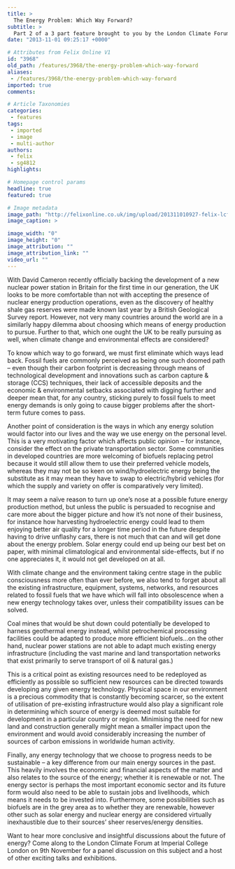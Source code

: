 ```yaml
---
title: >
  The Energy Problem: Which Way Forward?
subtitle: >
  Part 2 of a 3 part feature brought to you by the London Climate Forum 2013
date: "2013-11-01 09:25:17 +0000"

# Attributes from Felix Online V1
id: "3968"
old_path: /features/3968/the-energy-problem-which-way-forward
aliases:
 - /features/3968/the-energy-problem-which-way-forward
imported: true
comments:

# Article Taxonomies
categories:
 - features
tags:
 - imported
 - image
 - multi-author
authors:
 - felix
 - sg4812
highlights:

# Homepage control params
headline: true
featured: true

# Image metadata
image_path: "http://felixonline.co.uk/img/upload/201311010927-felix-lcf-footer-2a.jpg"
image_caption: >

image_width: "0"
image_height: "0"
image_attribution: ""
image_attribution_link: ""
video_url: ""
---
```


With David Cameron recently officially backing the development of a new nuclear power station in Britain for the first time in our generation, the UK looks to be more comfortable than not with accepting the presence of nuclear energy production operations, even as the discovery of healthy shale gas reserves were made known last year by a British Geological Survey report. However, not very many countries around the world are in a similarly happy dilemma about choosing which means of energy production to pursue. Further to that, which one ought the UK to be really pursuing as well, when climate change and environmental effects are considered?

To know which way to go forward, we must first eliminate which ways lead back. Fossil fuels are commonly perceived as being one such doomed path – even though their carbon footprint is decreasing through means of technological development and innovations such as carbon capture & storage (CCS) techniques, their lack of accessible deposits and the economic & environmental setbacks associated with digging further and deeper mean that, for any country, sticking purely to fossil fuels to meet energy demands is only going to cause bigger problems after the short-term future comes to pass.

Another point of consideration is the ways in which any energy solution would factor into our lives and the way we use energy on the personal level. This is a very motivating factor which affects public opinion – for instance, consider the effect on the private transportation sector. Some communities in developed countries are more welcoming of biofuels replacing petrol because it would still allow them to use their preferred vehicle models, whereas they may not be so keen on wind/hydroelectric energy being the substitute as it may mean they have to swap to electric/hybrid vehicles (for which the supply and variety on offer is comparatively very limited).

It may seem a naïve reason to turn up one’s nose at a possible future energy production method, but unless the public is persuaded to recognise and care more about the bigger picture and how it’s not none of their business, for instance how harvesting hydroelectric energy could lead to them enjoying better air quality for a longer time period in the future despite having to drive unflashy cars, there is not much that can and will get done about the energy problem. Solar energy could end up being our best bet on paper, with minimal climatological and environmental side-effects, but if no one appreciates it, it would not get developed on at all.

With climate change and the environment taking centre stage in the public consciousness more often than ever before, we also tend to forget about all the existing infrastructure, equipment, systems, networks, and resources related to fossil fuels that we have which will fall into obsolescence when a new energy technology takes over, unless their compatibility issues can be solved.

Coal mines that would be shut down could potentially be developed to harness geothermal energy instead, whilst petrochemical processing facilities could be adapted to produce more efficient biofuels…on the other hand, nuclear power stations are not able to adapt much existing energy infrastructure (including the vast marine and land transportation networks that exist primarily to serve transport of oil & natural gas.)

This is a critical point as existing resources need to be redeployed as efficiently as possible so sufficient new resources can be directed towards developing any given energy technology. Physical space in our environment is a precious commodity that is constantly becoming scarcer, so the extent of utilisation of pre-existing infrastructure would also play a significant role in determining which source of energy is deemed most suitable for development in a particular country or region. Minimising the need for new land and construction generally might mean a smaller impact upon the environment and would avoid considerably increasing the number of sources of carbon emissions in worldwide human activity.

Finally, any energy technology that we choose to progress needs to be sustainable – a key difference from our main energy sources in the past. This heavily involves the economic and financial aspects of the matter and also relates to the source of the energy; whether it is renewable or not. The energy sector is perhaps the most important economic sector and its future form would also need to be able to sustain jobs and livelihoods, which means it needs to be invested into. Furthermore, some possibilities such as biofuels are in the grey area as to whether they are renewable, however other such as solar energy and nuclear energy are considered virtually inexhaustible due to their sources’ sheer reserves/energy densities.

Want to hear more conclusive and insightful discussions about the future of energy? Come along to the London Climate Forum at Imperial College London on 9th November for a panel discussion on this subject and a host of other exciting talks and exhibitions.
